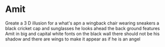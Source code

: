 # Amit
Greate a 3 D illusion for a what's apn a wingback chair wearing sneakers a black cricket cap and sunglasses he looks ahead the back ground features Amit in big and capital white fonts on the black wall there should not be his shadow and there are wings to make it appear as if he is an angel
